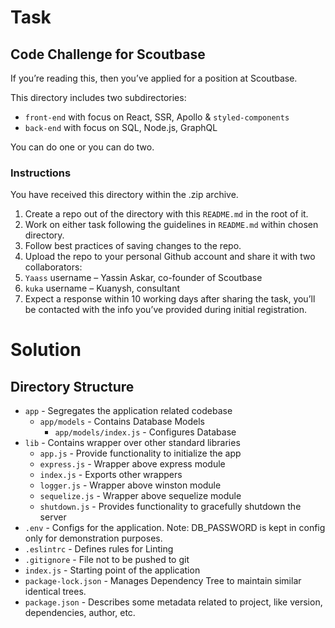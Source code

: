 # Task

## Code Challenge for Scoutbase

If you’re reading this, then you’ve applied for a position at Scoutbase.

This directory includes two subdirectories:

- `front-end` with focus on React, SSR, Apollo & `styled-components`
- `back-end` with focus on SQL, Node.js, GraphQL

You can do one or you can do two.

### Instructions

You have received this directory within the .zip archive.

1. Create a repo out of the directory with this `README.md` in the root of it.
2. Work on either task following the guidelines in `README.md` within chosen directory.
3. Follow best practices of saving changes to the repo.
4. Upload the repo to your personal Github account and share it with two collaborators:
  1. `Yaass` username – Yassin Askar, co-founder of Scoutbase
  2. `kuka` username – Kuanysh, consultant
5. Expect a response within 10 working days after sharing the task, you’ll be contacted with the info you’ve provided during initial registration.

# Solution

## Directory Structure
- `app` - Segregates the application related codebase
  - `app/models` - Contains Database Models
    - `app/models/index.js` - Configures Database
- `lib` - Contains wrapper over other standard libraries
  - `app.js` - Provide functionality to initialize the app
  - `express.js` - Wrapper above express module
  - `index.js` - Exports other wrappers
  - `logger.js` - Wrapper above winston module
  - `sequelize.js` - Wrapper above sequelize module
  - `shutdown.js` - Provides functionality to gracefully shutdown the server
- `.env` - Configs for the application. Note: DB_PASSWORD is kept in config only for demonstration purposes.
- `.eslintrc` - Defines rules for Linting
- `.gitignore` - File not to be pushed to git
- `index.js` - Starting point of the application
- `package-lock.json` - Manages Dependency Tree to maintain similar identical trees.
- `package.json` - Describes some metadata related to project, like version, dependencies, author, etc.
